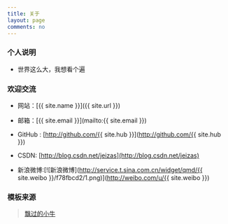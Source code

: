 ```yaml
---
title: 关于
layout: page
comments: no
---
```


### 个人说明

* 世界这么大，我想看个遍

### 欢迎交流

* 网站：[{{ site.name }}]({{ site.url }})
* 邮箱：[{{ site.email }}](mailto:{{ site.email }})
* GitHub : [http://github.com/{{ site.hub }}](http://github.com/{{ site.hub }})
* CSDN: [http://blog.csdn.net/jeizas](http://blog.csdn.net/jeizas)

* 新浪微博:[![新浪微博](http://service.t.sina.com.cn/widget/qmd/{{ site.weibo }}/f78fbcd2/1.png)](http://weibo.com/u/{{ site.weibo }})

### 模板来源　
> [飘过的小牛](https://github.com/niushuai)